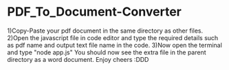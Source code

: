 # PDF_To_Document-Converter
1)Copy-Paste your pdf document in the same directory as other files.
2)Open the javascript file in code editor and type the required details such as pdf name and output text file name in the code.
3)Now open the terminal and type "node app.js"
You should now see the extra file in the parent directory as a word document.
Enjoy cheers :DDD
